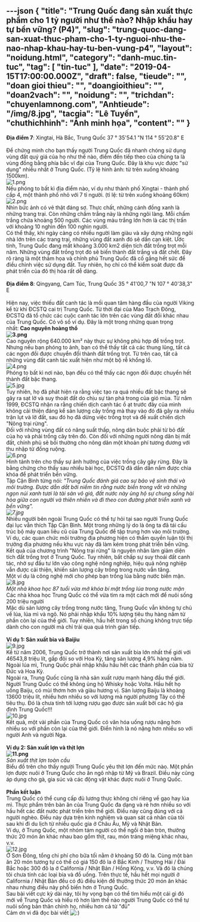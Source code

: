 ---json
{
    "title": "Trung Quốc đang sản xuất thực phẩm cho 1 tỷ người như thế nào? Nhập khẩu hay tự bền vững? (P4)",
    "slug": "trung-quoc-dang-san-xuat-thuc-pham-cho-1-ty-nguoi-nhu-the-nao-nhap-khau-hay-tu-ben-vung-p4",
    "layout": "noidung.html",
    "category": "danh-muc.tin-tuc",
    "tag": [
        "tin-tuc"
    ],
    "date": "2019-04-15T17:00:00.000Z",
    "draft": false,
    "tieude": "",
    "doan gioi thieu": "",
    "doangioithieu": "",
    "doan2vach": "",
    "noidung": "",
    "trichdan": "chuyenlamnong.com",
    "Anhtieude": "/img/8.jpg",
    "tacgia": "Lê Tuyến",
    "chuthichhinh": "Ảnh minh họa",
    "__content__": ""
}
---
<p><strong>Địa điểm 7</strong>: Xingtai, H&agrave; Bắc, Trung Quốc 37 &deg; 35&#39;54.1 &quot;N 114 &deg; 55&#39;20.8&quot; E<br />
<br />
Để chứng minh cho bạn thấy người Trung Quốc đ&atilde; nhanh ch&oacute;ng sử dụng v&ugrave;ng đất qu&yacute; gi&aacute; của họ như thế n&agrave;o, điểm đến tiếp theo của ch&uacute;ng ta l&agrave; v&ugrave;ng đồng bằng ph&iacute;a bắc vĩ đại của Trung Quốc. Đ&acirc;y l&agrave; khu vực được &quot;sử dụng&quot; nhiều nhất ở Trung Quốc. (Tỷ lệ h&igrave;nh ảnh: từ tr&ecirc;n xuống khoảng 1500km).<br />
<img alt="1.png" src="https://chuyenlamnong.com/attachments/1-png.1050/" /><br />
Nếu ph&oacute;ng to bất k&igrave; địa điểm n&agrave;o, v&iacute; dụ như th&agrave;nh phố Xingtai - th&agrave;nh phố cấp 4, một th&agrave;nh phố nhỏ với 7 tỉ người. (tỉ lệ: từ tr&ecirc;n xuống khoảng 60km)<br />
<img alt="2.png" src="https://chuyenlamnong.com/attachments/2-png.1051/" /><br />
Nh&igrave;n bức ảnh c&oacute; vẻ thật đ&aacute;ng sợ. Thực chất, những c&aacute;nh đồng xanh l&agrave; những trang trại. C&ograve;n những chấm trắng n&agrave;y l&agrave; những ng&ocirc;i l&agrave;ng. Mỗi chấm trắng chứa khoảng 500 người. C&aacute;c v&ugrave;ng m&agrave;u trắng lớn hơn l&agrave; c&aacute;c thị trấn với khoảng 10 ngh&igrave;n đến 100 ngh&igrave;n người.<br />
C&oacute; thể thấy, khi ng&agrave;y c&agrave;ng c&oacute; nhiều người l&agrave;m gi&agrave;u v&agrave; x&acirc;y dựng những ng&ocirc;i nh&agrave; lớn tr&ecirc;n c&aacute;c trang trại, những v&ugrave;ng đất xanh đ&oacute; sẽ dần cạn kiệt. Ước t&iacute;nh, Trung Quốc đang mất khoảng 3.000 km2 diện t&iacute;ch đất trồng trọt mỗi năm. Những v&ugrave;ng đất trồng trọt đ&oacute; sẽ biến th&agrave;nh đất trắng v&agrave; đất chết. Đ&acirc;y r&otilde; r&agrave;ng l&agrave; một thảm họa v&agrave; ch&iacute;nh phủ Trung Quốc đ&atilde; cố gắng hết sức để điều chỉnh việc sử dụng đất. Tuy nhi&ecirc;n, họ chỉ c&oacute; thể kiểm so&aacute;t được đ&agrave; ph&aacute;t triển của đ&ocirc; thị h&oacute;a rất dễ d&agrave;ng.<br />
<br />
<strong>Địa điểm 8</strong>: Qingyang, Cam T&uacute;c, Trung Quốc 35 &deg; 41&#39;00,7 &quot;N 107 &deg; 40&#39;38,3&quot; E<br />
<br />
Hiện nay, việc thiếu đất canh t&aacute;c l&agrave; mối quan t&acirc;m h&agrave;ng đầu của người Viking kể từ khi ĐCSTQ cai trị Trung Quốc. Từ thời đại của Mao Trạch Đ&ocirc;ng, ĐCSTQ đ&atilde; tổ chức c&aacute;c cuộc canh t&aacute;c lớn tr&ecirc;n c&aacute;c v&ugrave;ng đất đồi kh&aacute;c nhau của Trung Quốc. C&oacute; v&ocirc; số v&iacute; dụ. Đ&acirc;y l&agrave; một trong những quan trọng nhất:&nbsp;<strong>Cao nguy&ecirc;n ho&agrave;ng thổ<br />
<img alt="3.png" src="https://chuyenlamnong.com/attachments/3-png.1052/" /></strong><br />
Cao nguy&ecirc;n rộng 640.000 km&sup2; n&agrave;y thực sự kh&ocirc;ng ph&ugrave; hợp để trồng trọt. Nhưng nếu bạn ph&oacute;ng to ảnh, bạn c&oacute; thể thấy tất cả c&aacute;c thung lũng, tất cả c&aacute;c ngọn đồi được chuyển đổi th&agrave;nh đất trồng trọt. Từ tr&ecirc;n cao, tất cả những v&ugrave;ng đất canh t&aacute;c xuất hiện như một bộ rễ khổng lồ.<br />
<img alt="4.png" src="https://chuyenlamnong.com/attachments/4-png.1053/" /><br />
Ph&oacute;ng to bất k&igrave; nơi n&agrave;o, bạn đều c&oacute; thể thấy c&aacute;c ngọn đồi được chuyển hết th&agrave;nh đất bậc thang.<br />
<img alt="5.jpg" src="https://chuyenlamnong.com/attachments/5-jpg.1054/" /><br />
Tuy nhi&ecirc;n, họ đ&atilde; ph&aacute;t hiện ra rằng việc tạo ra qu&aacute; nhiều đất bậc thang sẽ g&acirc;y ra sạt lở v&agrave; suy tho&aacute;t đất do chịu sự t&agrave;n ph&aacute; trong của gi&oacute; m&ugrave;a. Từ năm 1999, ĐCSTQ nhận ra rằng chiến dịch canh t&aacute;c ồ ạt trước đ&acirc;y của m&igrave;nh kh&ocirc;ng cải thiện đ&aacute;ng kể sản lượng c&acirc;y trồng m&agrave; thay v&agrave;o đ&oacute; đ&atilde; g&acirc;y ra nhiều trận lụt v&agrave; lở đất, sau đ&oacute; họ đ&atilde; dừng việc trồng trọt v&agrave; đề xuất chiến dịch &quot;N&ocirc;ng trại rừng&quot;.<br />
Đối với những v&ugrave;ng đất c&oacute; năng suất thấp, n&ocirc;ng d&acirc;n buộc phải từ bỏ đất của họ v&agrave; phải trồng c&acirc;y tr&ecirc;n đ&oacute;. C&ograve;n đối với những người n&ocirc;ng d&acirc;n bị mất đất, ch&iacute;nh phủ sẽ bồi thường cho n&ocirc;ng d&acirc;n một khoản ph&iacute; tương đương với thu nhập từ đồng ruộng.<br />
<img alt="6.png" src="https://chuyenlamnong.com/attachments/6-png.1055/" /><br />
H&igrave;nh tảnh tr&ecirc;n cho thấy sự ảnh hưởng của việc trồng c&acirc;y g&acirc;y rừng. Đ&acirc;y l&agrave; bằng chứng cho thấy sau nhiều b&agrave;i học, ĐCSTQ đ&atilde; dần dần nắm được ch&igrave;a kh&oacute;a để ph&aacute;t triển bền vững.<br />
Tập Cận B&igrave;nh từng n&oacute;i:&nbsp;<em>&quot;Trung Quốc đ&aacute;nh gi&aacute; cao sự bảo vệ sinh th&aacute;i v&agrave; m&ocirc;i trường. Được dẫn dắt bởi niềm tin rằng nước biển trong vắt v&agrave; những ngọn n&uacute;i xanh tươi l&agrave; t&agrave;i sản v&ocirc; gi&aacute;, đất nước n&agrave;y ủng hộ sự chung sống h&agrave;i h&ograve;a giữa con người v&agrave; thi&ecirc;n nhi&ecirc;n v&agrave; đi theo con đường ph&aacute;t triển xanh v&agrave; bền vững&quot;.<br />
<img alt="7.jpg" src="https://chuyenlamnong.com/attachments/7-jpg.1056/" /></em><br />
Nhiều người b&ecirc;n ngo&agrave;i Trung Quốc c&oacute; thể tự hỏi tại sao người Trung Quốc đại lục vẫn th&iacute;ch Tập Cận B&igrave;nh. Một trong những l&yacute; do l&agrave; &ocirc;ng ta đ&atilde; t&aacute;i cấu tr&uacute;c bộ m&aacute;y quan li&ecirc;u cũ của Trung Quốc để tập trung hơn v&agrave;o m&ocirc;i trường. V&iacute; dụ, c&aacute;c quan chức m&ocirc;i trường địa phương hiện c&oacute; thẩm quyền luận tội thị trưởng địa phương nếu khu vực n&agrave;y đ&atilde; l&agrave;m k&eacute;m trong ph&aacute;t triển bền vững.<br />
Kết quả của chương tr&igrave;nh &quot;N&ocirc;ng trại rừng&quot; l&agrave; nguy&ecirc;n nh&acirc;n l&agrave;m giảm diện t&iacute;ch đất trồng trọt ở Trung Quốc. Tuy nhi&ecirc;n, bất chấp sự suy tho&aacute;i đất canh t&aacute;c, nhờ sự đầu tư lớn v&agrave;o c&ocirc;ng nghệ n&ocirc;ng nghiệp, hiệu quả n&ocirc;ng nghiệp vẫn được cải thiện, khiến sản lượng c&acirc;y trồng trong nước vẫn tăng.<br />
Một v&iacute; dụ l&agrave; c&ocirc;ng nghệ mới cho ph&eacute;p bạn trồng l&uacute;a bằng nước biển mặn.<br />
<img alt="8.jpg" src="https://chuyenlamnong.com/attachments/8-jpg.1057/" /><br />
<em>Một nh&agrave; khoa học 87 tuổi vừa mở kh&oacute;a b&iacute; mật trồng l&uacute;a trong nước mặn</em><br />
C&aacute;c nh&agrave; khoa học Trung Quốc c&oacute; thể vừa t&igrave;m ra một c&aacute;ch mới để nu&ocirc;i sống 200 triệu người<br />
Mặc d&ugrave; sản lượng c&acirc;y trồng trong nước tăng, Trung Quốc vẫn kh&ocirc;ng tự chủ về l&uacute;a, l&uacute;a m&igrave; v&agrave; ng&ocirc;. N&oacute; phải nhập khẩu 10% lượng ti&ecirc;u thụ h&agrave;ng năm từ phần c&ograve;n lại của thế giới. Tuy nhi&ecirc;n, hầu hết trong số ch&uacute;ng kh&ocirc;ng trực tiếp d&agrave;nh cho con người m&agrave; chỉ trải qua qu&aacute; tr&igrave;nh gi&aacute;n tiếp.<br />
<br />
<strong>V&iacute; dụ 1: Sản xuất bia v&agrave; Baijiu</strong><br />
<img alt="9.jpg" src="https://chuyenlamnong.com/attachments/9-jpg.1058/" /><br />
Kể từ năm 2006, Trung Quốc trở th&agrave;nh nơi sản xuất bia lớn nhất thế giới với 46543,8 triệu l&iacute;t, gấp đ&ocirc;i so với Hoa Kỳ, tăng sản lượng 4,9% h&agrave;ng năm. Ngo&agrave;i l&uacute;a m&igrave;, Trung Quốc phải nhập khẩu hầu hết c&aacute;c th&agrave;nh phần của bia từ Đức v&agrave; Hoa Kỳ.<br />
Ngo&agrave;i ra, Trung Quốc cũng l&agrave; nh&agrave; sản xuất rượu mạnh h&agrave;ng đầu thế giới. Người Trung Quốc c&oacute; thể kh&ocirc;ng ủng hộ Whisky hoặc Volta. Hầu hết họ uống Baiju, c&oacute; m&ugrave;i thơm hơn v&agrave; gi&agrave;u hương vị. Sản lượng Baiju l&agrave; khoảng 13600 triệu l&iacute;t, nhiều hơn nhiều so với lượng m&agrave; người phương T&acirc;y c&oacute; thể ti&ecirc;u thụ. Đ&oacute; l&agrave; chưa t&iacute;nh tới lượng rượu gạo được sản xuất bởi c&aacute;c hộ gia đ&igrave;nh Trung Quốc!!!<br />
<img alt="10.jpg" src="https://chuyenlamnong.com/attachments/10-jpg.1059/" /><br />
Kết quả, một v&agrave;i phần của Trung Quốc c&oacute; văn h&oacute;a uống rượu nặng hơn nhiều so với phần c&ograve;n lại của thế giới. Điển h&igrave;nh l&agrave; n&oacute; nặng hơn nhiều so với người Anh v&agrave; người Nga.<br />
<br />
<strong>V&iacute; dụ 2: Sản xuất lợn v&agrave; thịt lợn<br />
<img alt="11.png" src="https://chuyenlamnong.com/attachments/11-png.1060/" /></strong><br />
<em>Sản xuất thịt lợn to&agrave;n cầu</em><br />
Biểu đồ tr&ecirc;n cho thấy người Trung Quốc y&ecirc;u thịt lợn đến mức n&agrave;o. Một phần lợn được nu&ocirc;i ở Trung Quốc cho ăn ng&ocirc; nhập từ Mỹ v&agrave; Brazil. Điều n&agrave;y cũng &aacute;p dụng cho g&agrave;, gia s&uacute;c v&agrave; c&aacute;c động vật kh&aacute;c được nu&ocirc;i ở Trung Quốc.<br />
<br />
<strong>Phần kết luận</strong><br />
Trung Quốc c&oacute; thể cung cấp đủ lương thực kh&ocirc;ng chỉ ri&ecirc;ng về gạo hay l&uacute;a m&igrave;. Thực phẩm tr&ecirc;n b&agrave;n ăn của Trung Quốc đa dạng v&agrave; rẻ hơn nhiều so với hầu hết c&aacute;c đất nước ph&aacute;t triển tr&ecirc;n thế giới. Điều n&agrave;y cũng đ&uacute;ng với cả người ngh&egrave;o. Điều n&agrave;y dựa tr&ecirc;n kinh nghiệm v&agrave; quan s&aacute;t c&aacute; nh&acirc;n của t&ocirc;i sau khi đi du lịch từ nhiều quốc gia ở Ch&acirc;u &Acirc;u, Mỹ v&agrave; Nhật Bản.<br />
V&iacute; dụ, ở Trung Quốc, một nh&oacute;m t&aacute;m người c&oacute; thể ngồi ở b&agrave;n tr&ograve;n, thưởng thức 20 m&oacute;n ăn kh&aacute;c nhau bao gồm thịt, rau, m&oacute;n tr&aacute;ng miệng kh&aacute;c nhau, v.v.<br />
<img alt="12.jpg" src="https://chuyenlamnong.com/attachments/12-jpg.1061/" /><br />
Ở Sơn Đ&ocirc;ng, tổng chi ph&iacute; cho bữa tối nằm ở khoảng 50 đ&ocirc; la. C&ugrave;ng một b&agrave;n ăn 20 m&oacute;n tương tự c&oacute; thể c&oacute; gi&aacute; 150 đ&ocirc; la ở Bắc Kinh / Thượng Hải / Đ&agrave;i Bắc hoặc 300 đ&ocirc; la ở California / Nhật Bản / Hồng K&ocirc;ng, v.v. V&agrave; đ&oacute; l&agrave; ch&uacute;ng t&ocirc;i chưa t&iacute;nh c&aacute;c loại bia v&agrave; đồ uống. Tr&ecirc;n thực tế, hầu hết mọi người ở California / Nhật Bản đều c&oacute; đủ điều kiện để thưởng thức 20 m&oacute;n ăn kh&aacute;c nhau nhưng điều n&agrave;y phổ biến hơn ở Trung Quốc.<br />
Sau b&agrave;i viết cực kỳ d&agrave;i n&agrave;y, t&ocirc;i hy vọng bạn c&oacute; thể t&igrave;m hiểu một c&aacute;i g&igrave; đ&oacute; mới về Trung Quốc v&agrave; hiểu r&otilde; hơn l&agrave;m thế n&agrave;o người Trung Quốc c&oacute; thể tự nu&ocirc;i sống bản th&acirc;n ch&iacute;nh họ, nhiều hơn cả từ &quot;đủ&quot;<br />
Cảm ơn v&igrave; đ&atilde; đọc b&agrave;i viết&nbsp;<img alt=":)" src="https://chuyenlamnong.com/styles/default/xenforo/clear.png" title="Smile    :)" /><br />
&nbsp;</p>
